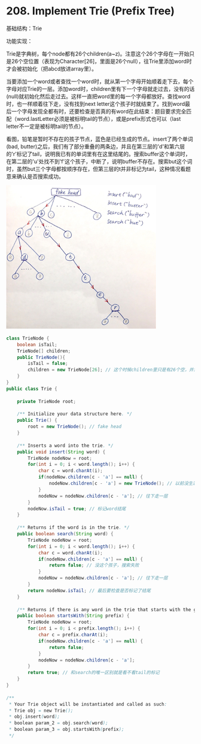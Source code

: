 # 208. Implement Trie (Prefix Tree)

基础结构：Trie

功能实现：

Trie是字典树，每个node都有26个children(a~z)。注意这个26个字母在一开始只是26个空位置（表现为Character[26]，里面是26个null），往Trie里添加word时才会被初始化（把abcd放进array里）。

当要添加一个word或者查找一个word时，就从第一个字母开始顺着走下去，每个字母对应Trie的一层。添加word时，children里有下一个字母就走过去，没有的话(null)就初始化然后走过去。这样一直把word里的每一个字母都放好。查找word时，也一样顺着往下走，没有找到next letter这个孩子时就结束了。找到word最后一个字母发现全都有时，还要检查是否真的有word在此结束：题目要求完全匹配（word.lastLetter必须是被标明tail的节点），或是prefix形式也可以（last letter不一定是被标明tail的节点）。

看图，铅笔是暂时不存在的孩子节点，蓝色是已经生成的节点。insert了两个单词(bad, butter)之后，我们有了部分重叠的两条边，并且在第三层的'd'和第六层的'r'标记了tail，说明我已有的单词里有在这里结尾的。搜索buffer这个单词时，在第二层的'u'处找不到'f'这个孩子，中断了，说明buffer不存在。搜索but这个词时，虽然but三个字母都按顺序存在，但第三层的t并非标记为tail，这种情况看题意来确认是否搜索成功。

<img src="images/img4.jpeg" width="400px"/>

```java
class TrieNode {
    boolean isTail;
    TrieNode[] children;
    public TrieNode(){
        isTail = false;
        children = new TrieNode[26]; // 这个时候children里只是有26个空，并没有abcd在里面
    }
}
public class Trie {
    
    private TrieNode root;

    /** Initialize your data structure here. */
    public Trie() {
        root = new TrieNode(); // fake head
    }
    
    /** Inserts a word into the trie. */
    public void insert(String word) {
        TrieNode nodeNow = root;
        for(int i = 0; i < word.length(); i++) {
            char c = word.charAt(i);
            if(nodeNow.children[c - 'a'] == null) {
                nodeNow.children[c - 'a'] = new TrieNode(); // 以前没生过这个孩子就现在生
            }
            nodeNow = nodeNow.children[c - 'a']; // 往下走一层
        }
        nodeNow.isTail = true; // 标记word结尾
    }
    
    /** Returns if the word is in the trie. */
    public boolean search(String word) {
        TrieNode nodeNow = root;
        for(int i = 0; i < word.length(); i++) {
            char c = word.charAt(i);
            if(nodeNow.children[c - 'a'] == null) {
                return false; // 没这个孩子，搜索失败
            }
            nodeNow = nodeNow.children[c - 'a']; // 往下走一层
        }
        return nodeNow.isTail; // 最后要检查是否标记了结尾
    }
    
    /** Returns if there is any word in the trie that starts with the given prefix. */
    public boolean startsWith(String prefix) {
        TrieNode nodeNow = root;
        for(int i = 0; i < prefix.length(); i++) {
            char c = prefix.charAt(i);
            if(nodeNow.children[c - 'a'] == null) {
                return false;
            }
            nodeNow = nodeNow.children[c - 'a'];
        }
        return true; // 和search的唯一区别就是看不看tail的标记
    }
}

/**
 * Your Trie object will be instantiated and called as such:
 * Trie obj = new Trie();
 * obj.insert(word);
 * boolean param_2 = obj.search(word);
 * boolean param_3 = obj.startsWith(prefix);
 */
```